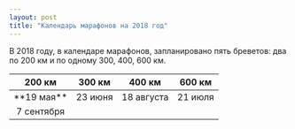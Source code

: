 ```yaml
---
layout: post
title: "Календарь марафонов на 2018 год"
---
```


В 2018 году, в календаре марафонов, запланировано пять бреветов: два по 200 км и по одному 300, 400, 600 км.

<table>
<thead>
<tr class="header">
<th align="center"> 200 км</th>
<th align="center"> 300 км</th>
<th align="center"> 400 км</th>
<th align="center"> 600 км</th>
</tr>
</thead>
<tbody>
<tr>
<td markdown="span" align="center">**19 мая**</td>
<td markdown="span" align="center">23 июня</td>
<td markdown="span" align="center">18 августа</td>
<td markdown="span" align="center">21 июля</td>
</tr>
<tr>
<td markdown="span" align="center">7 сентября</td>
<td markdown="span"> </td>
<td markdown="span"> </td>
<td markdown="span"> </td>
</tr>
</tbody>
</table>

